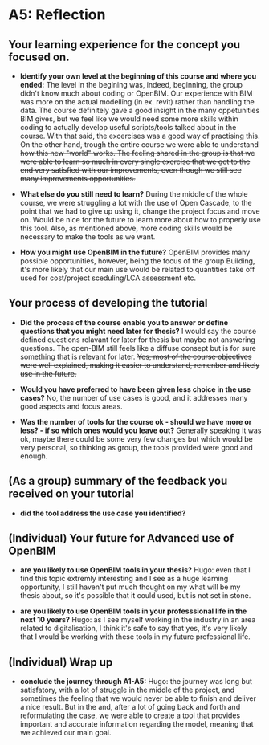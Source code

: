 # A5: Reflection

## Your learning experience for the concept you focused on.
*  **Identify your own level at the beginning of this course and where you ended:** The level in the begining was, indeed, beginning, the group didn't know much about coding or OpenBIM. Our experience with BIM was more on the actual modelling (in ex. revit) rather than handling the data. The course definitely gave a good insight in the many oppetunities BIM gives, but we feel like we would need some more skills within coding to actually develop useful scripts/tools talked about in the course. With that said, the excercises was a good way of practising this.     ~~On the other hand, trough the entire course we were able to understand how this new "world" works. The feeling shared in the group is that we were able to learn so much in every single exercise that we get to the end very satisfied with our improvements, even though we still see many improvements opportunities.~~
  
*  **What else do you still need to learn?** During the middle of the whole course, we were struggling a lot with the use of Open Cascade, to the point that we had to give up using it, change the project focus and move on. Would be nice for the future to learn more about how to properly use this tool. Also, as mentioned above, more coding skills would be necessary to make the tools as we want. 

*  **How you might use OpenBIM in the future?** OpenBIM provides many possible opportunities, however, being the focus of the group Building, it's more likely that our main use would be related to quantities take off used for cost/project sceduling/LCA assessment etc. 
 
## Your process of developing the tutorial
* **Did the process of the course enable you to answer or define questions that you might need later for thesis?** I would say the course defined questions relavant for later for thesis but maybe not answering questions. The open-BIM still feels like a diffuse consept but is for sure something that is relevant for later.  ~~Yes, most of the course objectives were well explained, making it easier to understand, remenber and likely use in the future.~~

* **Would you have preferred to have been given less choice in the use cases?** No, the number of use cases is good, and it addresses many good aspects and focus areas. 

* **Was the number of tools for the course ok - should we have more or less? - if so which ones would you leave out?** Generally speaking it was ok, maybe there could be some very few changes but which would be very personal, so thinking as group, the tools provided were good and enough.

## (As a group) summary of the feedback you received on your tutorial
* **did the tool address the use case you identified?** 

## (Individual) Your future for Advanced use of OpenBIM
* **are you likely to use OpenBIM tools in your thesis?**
 Hugo: even that I find this topic extremly interesting and I see as a huge learning opportunity, I still haven't put much thought on my what will be my thesis about, so it's possible that it could used, but is not set in stone.

* **are you likely to use OpenBIM tools in your professsional life in the next 10 years?**
 Hugo: as I see myself working in the industry in an area related to digitalisation, I think it's safe to say that yes, it's very likely that I would be working with these tools in my future professional life.
  

## (Individual) Wrap up
* **conclude the journey through A1-A5:**
Hugo: the journey was long but satisfatory, with a lot of struggle in the middle of the project, and sometimes the feeling that we would never be able to finish and deliver a nice result. But in the and, after a lot of going back and forth and reformulating the case, we were able to create a tool that provides important and accurate information regarding the model, meaning that we achieved our main goal. 
